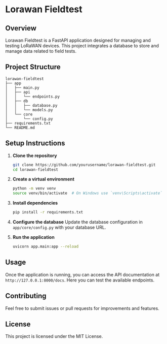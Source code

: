 # Lorawan Fieldtest

## Overview
Lorawan Fieldtest is a FastAPI application designed for managing and testing LoRaWAN devices. This project integrates a database to store and manage data related to field tests.

## Project Structure
```
lorawan-fieldtest
├── app
│   ├── main.py
│   ├── api
│   │   └── endpoints.py
│   ├── db
│   │   ├── database.py
│   │   └── models.py
│   └── core
│       └── config.py
├── requirements.txt
└── README.md
```

## Setup Instructions

1. **Clone the repository**
   ```bash
   git clone https://github.com/yourusername/lorawan-fieldtest.git
   cd lorawan-fieldtest
   ```

2. **Create a virtual environment**
   ```bash
   python -m venv venv
   source venv/bin/activate  # On Windows use `venv\Scripts\activate`
   ```

3. **Install dependencies**
   ```bash
   pip install -r requirements.txt
   ```

4. **Configure the database**
   Update the database configuration in `app/core/config.py` with your database URL.

5. **Run the application**
   ```bash
   uvicorn app.main:app --reload
   ```

## Usage
Once the application is running, you can access the API documentation at `http://127.0.0.1:8000/docs`. Here you can test the available endpoints.

## Contributing
Feel free to submit issues or pull requests for improvements and features. 

## License
This project is licensed under the MIT License.